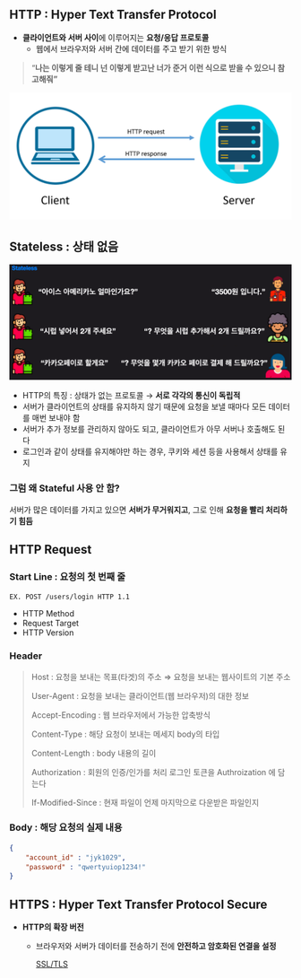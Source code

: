 ## HTTP : Hyper Text Transfer Protocol
- **클라이언트와 서버 사이**에 이루어지는 **요청/응답 프로토콜**
  - 웹에서 브라우저와 서버 간에 데이터를 주고 받기 위한 방식

> “**나는 이렇게 줄 테니 넌 이렇게 받고난 너가 준거 이런 식으로 받을 수 있으니 참고해줘”**

![HTTP-request-response](photo/HTTP-request-response.png)

## Stateless : 상태 없음
![Stateless](photo/Stateless.png)

- HTTP의 특징 : 상태가 없는 프로토콜 → **서로 각각의 통신이 독립적**
- 서버가 클라이언트의 상태를 유지하지 않기 때문에 요청을 보낼 때마다 모든 데이터를 매번 보내야 함
- 서버가 추가 정보를 관리하지 않아도 되고, 클라이언트가 아무 서버나 호출해도 된다
- 로그인과 같이 상태를 유지해야만 하는 경우, 쿠키와 세션 등을 사용해서 상태를 유지

### 그럼 왜 Stateful 사용 안 함?

서버가 많은 데이터를 가지고 있으면 **서버가 무거워지고**, 그로 인해 **요청을 빨리 처리하기 힘듬**

## HTTP Request

### Start Line : 요청의 첫 번째 줄

```text
EX. POST /users/login HTTP 1.1
```

- HTTP Method
- Request Target
- HTTP Version

### Header

> Host : 요청을 보내는 목표(타겟)의 주소 ⇒ 요청을 보내는 웹사이트의 기본 주소 
> 
> User-Agent : 요청을 보내는 클라이언트(웹 브라우저)의 대한 정보
>
> Accept-Encoding : 웹 브라우저에서 가능한 압축방식
> 
> Content-Type : 해당 요청이 보내는 메세지 body의 타입
> 
> Content-Length : body 내용의 길이
> 
> Authorization : 회원의 인증/인가를 처리 로그인 토큰을 Authroization 에 담는다
>
> If-Modified-Since : 현재 파일이 언제 마지막으로 다운받은 파일인지

### Body : 해당 요청의 실제 내용

```json
{
    "account_id" : "jyk1029",
    "password" : "qwertyuiop1234!"
}
```

## HTTPS : Hyper Text Transfer Protocol Secure
- **HTTP의 확장 버전**
  - 브라우저와 서버가 데이터를 전송하기 전에 **안전하고 암호화된 연결을 설정**

    [SSL/TLS](SSL&TLS.md)

